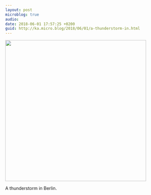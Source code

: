 ```yaml
---
layout: post
microblog: true
audio: 
date: 2018-06-01 17:57:25 +0200
guid: http://ka.micro.blog/2018/06/01/a-thunderstorm-in.html
---
```

<a href="http://ka.micro.blog/uploads/2018/2a5a7d048c.jpg"><img src="http://ka.micro.blog/uploads/2018/2a5a7d048c.jpg" width="449" height="600" style="height: auto;" class="sunlit_image" /></a>

A thunderstorm in Berlin.

